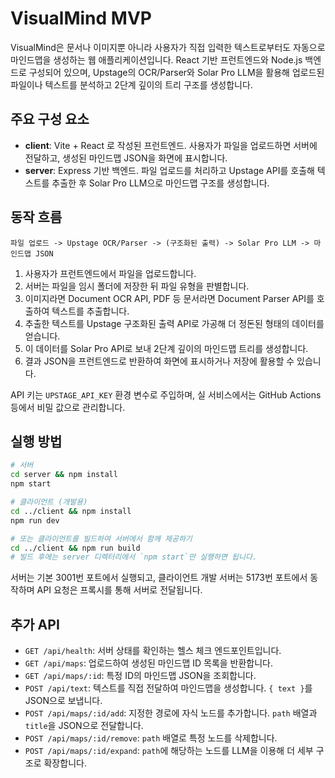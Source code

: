 # VisualMind MVP

VisualMind은 문서나 이미지뿐 아니라 사용자가 직접 입력한 텍스트로부터도 자동으로 마인드맵을 생성하는 웹 애플리케이션입니다. React 기반 프런트엔드와 Node.js 백엔드로 구성되어 있으며, Upstage의 OCR/Parser와 Solar Pro LLM을 활용해 업로드된 파일이나 텍스트를 분석하고 2단계 깊이의 트리 구조를 생성합니다.

## 주요 구성 요소

- **client**: Vite + React 로 작성된 프런트엔드. 사용자가 파일을 업로드하면 서버에 전달하고, 생성된 마인드맵 JSON을 화면에 표시합니다.
- **server**: Express 기반 백엔드. 파일 업로드를 처리하고 Upstage API를 호출해 텍스트를 추출한 후 Solar Pro LLM으로 마인드맵 구조를 생성합니다.

## 동작 흐름

```
파일 업로드 -> Upstage OCR/Parser -> (구조화된 출력) -> Solar Pro LLM -> 마인드맵 JSON
```

1. 사용자가 프런트엔드에서 파일을 업로드합니다.
2. 서버는 파일을 임시 폴더에 저장한 뒤 파일 유형을 판별합니다.
3. 이미지라면 Document OCR API, PDF 등 문서라면 Document Parser API를 호출하여 텍스트를 추출합니다.
4. 추출한 텍스트를 Upstage 구조화된 출력 API로 가공해 더 정돈된 형태의 데이터를 얻습니다.
5. 이 데이터를 Solar Pro API로 보내 2단계 깊이의 마인드맵 트리를 생성합니다.
6. 결과 JSON을 프런트엔드로 반환하여 화면에 표시하거나 저장에 활용할 수 있습니다.

API 키는 `UPSTAGE_API_KEY` 환경 변수로 주입하며, 실 서비스에서는 GitHub Actions 등에서 비밀 값으로 관리합니다.

## 실행 방법

```bash
# 서버
cd server && npm install
npm start

# 클라이언트 (개발용)
cd ../client && npm install
npm run dev

# 또는 클라이언트를 빌드하여 서버에서 함께 제공하기
cd ../client && npm run build
# 빌드 후에는 server 디렉터리에서 `npm start`만 실행하면 됩니다.
```

서버는 기본 3001번 포트에서 실행되고, 클라이언트 개발 서버는 5173번 포트에서 동작하며 API 요청은 프록시를 통해 서버로 전달됩니다.

## 추가 API

- `GET /api/health`: 서버 상태를 확인하는 헬스 체크 엔드포인트입니다.
- `GET /api/maps`: 업로드하여 생성된 마인드맵 ID 목록을 반환합니다.
- `GET /api/maps/:id`: 특정 ID의 마인드맵 JSON을 조회합니다.
- `POST /api/text`: 텍스트를 직접 전달하여 마인드맵을 생성합니다. `{ text }`를 JSON으로 보냅니다.
- `POST /api/maps/:id/add`: 지정한 경로에 자식 노드를 추가합니다. `path` 배열과 `title`을 JSON으로 전달합니다.
- `POST /api/maps/:id/remove`: `path` 배열로 특정 노드를 삭제합니다.
- `POST /api/maps/:id/expand`: `path`에 해당하는 노드를 LLM을 이용해 더 세부 구조로 확장합니다.
